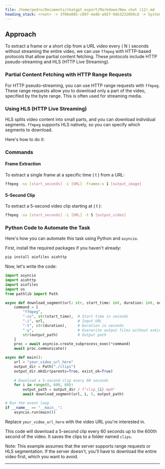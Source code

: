 ```yaml
---
file: /home/pedro/Documents/chatgpt_export/Markdown/New chat (12).md
heading_stack: <root> -> 3f06e865-c897-4a4b-a927-9de3232050cd -> System -> b071c1f2-263c-4341-9590-5213dca53085 -> System -> aaa2b49a-84e1-4810-bb7b-b731b4e96f38 -> User -> 841e4077-bd78-480f-814b-b79a9a92e559 -> Assistant -> Step 1: Probe Video for Duration -> aaa28510-70e7-4b0a-b4b4-43752da44402 -> User -> 5959d47b-4592-4d1b-8ad4-07096d9c5fcf -> Assistant -> aaa20452-6339-498f-a308-f7809045dac3 -> User -> e0c9b1a8-a937-49c0-b18f-4e993b1d06ec -> Assistant -> aaa24f19-97f1-4924-8cf1-c04b4f6c650d -> User -> 1c07c845-e06f-4068-a8e0-477fcdd8c81a -> Assistant -> Approach
---
```

## Approach

To extract a frame or a short clip from a URL video every \( N \) seconds without streaming the entire video, we can use `ffmpeg` with HTTP-based protocols that allow partial content fetching. These protocols include HTTP pseudo-streaming and HLS (HTTP Live Streaming).

### Partial Content Fetching with HTTP Range Requests

For HTTP pseudo-streaming, you can use HTTP range requests with `ffmpeg`. These range requests allow you to download only a part of the video, specified by the byte range. This is often used for streaming media.

### Using HLS (HTTP Live Streaming)

HLS splits video content into small parts, and you can download individual segments. `ffmpeg` supports HLS natively, so you can specify which segments to download.

Here's how to do it:

### Commands

#### Frame Extraction

To extract a single frame at a specific time \( t \) from a URL:

```bash
ffmpeg -ss [start_seconds] -i [URL] -frames:v 1 [output_image]
```

#### 5-Second Clip

To extract a 5-second video clip starting at \( t \):

```bash
ffmpeg -ss [start_seconds] -i [URL] -t 5 [output_video]
```

### Python Code to Automate the Task

Here's how you can automate this task using Python and `asyncio`.

First, install the required packages if you haven't already:

```bash
pip install aiofiles aiohttp
```

Now, let's write the code:

```python
import asyncio
import aiohttp
import aiofiles
import os
from pathlib import Path

async def download_segment(url: str, start_time: int, duration: int, output_path: Path):
    command = [
        "ffmpeg",
        "-ss", str(start_time),  # Start time in seconds
        "-i", url,               # Input URL
        "-t", str(duration),     # Duration in seconds
        "-y",                    # Overwrite output files without asking
        str(output_path)         # Output path
    ]
    proc = await asyncio.create_subprocess_exec(*command)
    await proc.communicate()

async def main():
    url = "your_video_url_here"
    output_dir = Path("./clips")
    output_dir.mkdir(parents=True, exist_ok=True)
    
    # Download a 5-second clip every 60 seconds
    for i in range(0, 600, 60):
        output_path = output_dir / f"clip_{i}.mp4"
        await download_segment(url, i, 5, output_path)

# Run the event loop
if __name__ == "__main__":
    asyncio.run(main())
```

Replace `your_video_url_here` with the video URL you're interested in.

This code will download a 5-second clip every 60 seconds up to the 600th second of the video. It saves the clips to a folder named `clips`.

Note: This example assumes that the server supports range requests or HLS segmentation. If the server doesn't, you'll have to download the entire video first, which you want to avoid.

---
